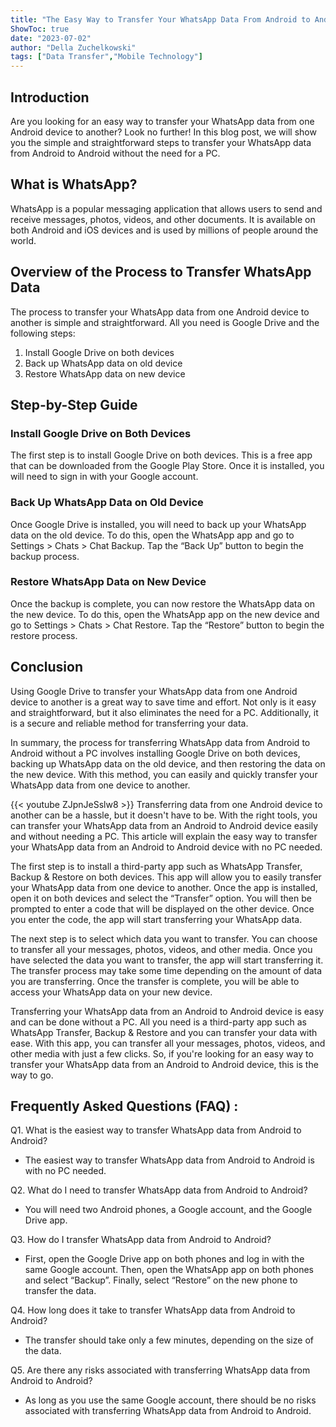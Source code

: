 ```yaml
---
title: "The Easy Way to Transfer Your WhatsApp Data From Android to Android - No PC Needed!"
ShowToc: true 
date: "2023-07-02"
author: "Della Zuchelkowski" 
tags: ["Data Transfer","Mobile Technology"]
---
```

## Introduction
Are you looking for an easy way to transfer your WhatsApp data from one Android device to another? Look no further! In this blog post, we will show you the simple and straightforward steps to transfer your WhatsApp data from Android to Android without the need for a PC. 

## What is WhatsApp?
WhatsApp is a popular messaging application that allows users to send and receive messages, photos, videos, and other documents. It is available on both Android and iOS devices and is used by millions of people around the world.

## Overview of the Process to Transfer WhatsApp Data
The process to transfer your WhatsApp data from one Android device to another is simple and straightforward. All you need is Google Drive and the following steps:

1. Install Google Drive on both devices 
2. Back up WhatsApp data on old device 
3. Restore WhatsApp data on new device

## Step-by-Step Guide

### Install Google Drive on Both Devices
The first step is to install Google Drive on both devices. This is a free app that can be downloaded from the Google Play Store. Once it is installed, you will need to sign in with your Google account. 

### Back Up WhatsApp Data on Old Device
Once Google Drive is installed, you will need to back up your WhatsApp data on the old device. To do this, open the WhatsApp app and go to Settings > Chats > Chat Backup. Tap the “Back Up” button to begin the backup process. 

### Restore WhatsApp Data on New Device
Once the backup is complete, you can now restore the WhatsApp data on the new device. To do this, open the WhatsApp app on the new device and go to Settings > Chats > Chat Restore. Tap the “Restore” button to begin the restore process. 

## Conclusion
Using Google Drive to transfer your WhatsApp data from one Android device to another is a great way to save time and effort. Not only is it easy and straightforward, but it also eliminates the need for a PC. Additionally, it is a secure and reliable method for transferring your data. 

In summary, the process for transferring WhatsApp data from Android to Android without a PC involves installing Google Drive on both devices, backing up WhatsApp data on the old device, and then restoring the data on the new device. With this method, you can easily and quickly transfer your WhatsApp data from one device to another.

{{< youtube ZJpnJeSslw8 >}} 
Transferring data from one Android device to another can be a hassle, but it doesn't have to be. With the right tools, you can transfer your WhatsApp data from an Android to Android device easily and without needing a PC. This article will explain the easy way to transfer your WhatsApp data from an Android to Android device with no PC needed. 

The first step is to install a third-party app such as WhatsApp Transfer, Backup & Restore on both devices. This app will allow you to easily transfer your WhatsApp data from one device to another. Once the app is installed, open it on both devices and select the “Transfer” option. You will then be prompted to enter a code that will be displayed on the other device. Once you enter the code, the app will start transferring your WhatsApp data. 

The next step is to select which data you want to transfer. You can choose to transfer all your messages, photos, videos, and other media. Once you have selected the data you want to transfer, the app will start transferring it. The transfer process may take some time depending on the amount of data you are transferring. Once the transfer is complete, you will be able to access your WhatsApp data on your new device. 

Transferring your WhatsApp data from an Android to Android device is easy and can be done without a PC. All you need is a third-party app such as WhatsApp Transfer, Backup & Restore and you can transfer your data with ease. With this app, you can transfer all your messages, photos, videos, and other media with just a few clicks. So, if you're looking for an easy way to transfer your WhatsApp data from an Android to Android device, this is the way to go.

## Frequently Asked Questions (FAQ) :
Q1. What is the easiest way to transfer WhatsApp data from Android to Android?
- The easiest way to transfer WhatsApp data from Android to Android is with no PC needed.

Q2. What do I need to transfer WhatsApp data from Android to Android?
- You will need two Android phones, a Google account, and the Google Drive app.

Q3. How do I transfer WhatsApp data from Android to Android?
- First, open the Google Drive app on both phones and log in with the same Google account. Then, open the WhatsApp app on both phones and select “Backup”. Finally, select “Restore” on the new phone to transfer the data.

Q4. How long does it take to transfer WhatsApp data from Android to Android?
- The transfer should take only a few minutes, depending on the size of the data.

Q5. Are there any risks associated with transferring WhatsApp data from Android to Android?
- As long as you use the same Google account, there should be no risks associated with transferring WhatsApp data from Android to Android.


